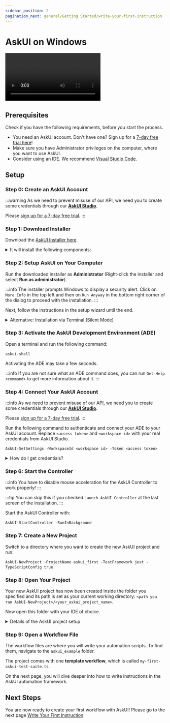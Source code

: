 ```yaml
---
sidebar_position: 2
pagination_next: general/Getting Started/write-your-first-instruction
---
```


# AskUI on Windows

<video controls>
  <source src="https://files.askui.com/assets/docs/AskUI-Getting-Started-Windows-Educational.mp4"/>
</video>

## Prerequisites

Check if you have the following requirements, before you start the process.
- You need an AskUI account. Don't have one? Sign up for a [7-day free trial here](https://www.app.askui.com)!
- Make sure you have Administrator privileges on the computer, where you want to use AskUI.
- Consider using an IDE. We recommend [Visual Studio Code](https://code.visualstudio.com/).

## Setup

### Step 0: Create an AskUI Account

:::warning
As we need to prevent misuse of our API, we need you to create some credentials through our [__AskUI Studio__](https://app.askui.com/).

Please [sign up for a 7-day free trial](https://www.app.askui.com).
:::

### Step 1: Download Installer
Download the <span className="askui-installer-download-link-windows">[AskUI Installer here](https://files.askui.com/releases/Installer/24.5.1/AskUI-Suite-24.5.1-System-Installer-Win-AMD64-Full.exe).</span>

<details>
  <summary>
  It will install the following components:
  </summary>
    * [AskUI Controller](../../../suite/02-Components/AskUI-Controller.md)
    * [AskUI Development Environment (ADE)](../../../suite/02-Components/AskUI-Development-Environment.md)
    * AskUI Development Kit (SDK)
    * (optional) [AskUI Runner (Executing workflows from AskUI Studio)](../../../suite/02-Components/AskUI-Runner.md)
</details>

### Step 2: Setup AskUI on Your Computer
Run the downloaded installer as **Administrator** (Right-click the installer and select **Run as administrator**).

:::info
The installer prompts Windows to display a security alert. Click on `More Info` in the top left and then on `Run Anyway` in the bottom right corner of the dialog to proceed with the installation.
:::

Next, follow the instructions in the setup wizard until the end.

<details>
  <summary>
  Alternative: Installation via Terminal (Silent Mode)
  </summary>
    Use the downloaded executable file (**.exe**) for silent installation, which allows you to choose the installation directory and components. To install silently, run the following command terminal (Application **CMD**) with Administrator privileges:

    ```shell
    "<installer_path>" /qn
    ```

    #### Options:

    - `/l*v "<log_file_path>"`: Set the installer log file path.
    - `APPDIR="<installation_directory>"`: Specify the installation directory.
    - `INSTALL_ADK="NO"`: Skip AskUI Development Environment installation.
        - `INSTALL_NODE="NO"`: Skip Isolated Node environment installation.
        - `INSTALL_ASKUI_RUNNER="NO"`: Skip AskUI Runner installation.
        - `HTTP_PROXY="<http_proxy_address>"`: Set the HTTP proxy address.
        - `HTTPS_PROXY="<https_proxy_address>"`: Set the HTTPS proxy address.
    - `CONFIGURE_WINDOWS_FIREWALL="NO"`: Skip Windows Firewall configuration.
  
    #### Example:
    This command installs all components silently and sets the HTTP proxy address to http://proxy.example.com:

    ```shell
    "<installer_path>" /qn HTTP_PROXY="http://proxy.example.com"
    ```
</details>


### Step 3: Activate the AskUI Development Environment (ADE)
Open a terminal and run the following command:

```shell
askui-shell
```

Activating the ADE may take a few seconds.

:::info
If you are not sure what an ADE command does, you can run `Get-Help <command>` to get more information about it.
:::

### Step 4: Connect Your AskUI Account

:::info
As we need to prevent misuse of our API, we need you to create some credentials through our [__AskUI Studio__](https://app.askui.com/).

Please [sign up for a 7-day free trial](https://www.app.askui.com).
:::

Run the following command to authenticate and connect your ADE to your AskUI account. Replace `<access token>` and `<workspace id>` with your real credentials from AskUI Studio.

```shell
AskUI-SetSettings -WorkspaceId <workspace id> -Token <access token>
```

<details>
  <summary>
  How do I get credentials?
  </summary>
  - **Access Token** You can create a new access token inside [__AskUI Studio__](https://app.askui.com/). Go to any Workspace and navigate to *Access Tokens* in the left sidebar.
  - **Workspace ID** Navigate to your workspace settings. You can find the workspace ID under *General* below the workspace name.

  Validate the settings with the following command: 

  ```shell
  AskUI-ShowSettings
  ```
</details>

### Step 6: Start the Controller

:::info
You have to disable mouse acceleration for the AskUI Controller to work properly!
:::

:::tip
You can skip this if you checked `Launch AskUI Controller` at the last screen of the installation.
:::

Start the AskUI Controller with:

```shell
AskUI-StartController -RunInBackground
```

### Step 7: Create a New Project
Switch to a directory where you want to create the new AskUI project and run:

```shell
AskUI-NewProject -ProjectName askui_first -TestFramework jest -TypeScriptConfig true
```

### Step 8: Open Your Project
Your new AskUI project has now been created inside the folder you specified and its path is set as your current working directory: `<path you ran AskUI-NewProject>/<your_askui_project_name>`.

Now open this folder with your IDE of choice.

<details>
  <summary>
  Details of the AskUI project setup
  </summary>
  If you are using Visual Studio Code, you can run the following command in the same command prompt:

  ```shell
  code .
  ```
  On the left, in your file explorer, you should see the files that make up your AskUI project.
  1. `.askui\Settings` - Global Project Settings
  2. `allure-results` - AskUI reporter files will be generated here
  3. `askui_example` - Workflow Files  
      a. `helpers` - Helper functions for your project  
      b. `jest.config.ts` - Jest Automation Framework Settings  
      c. `my-first-askui-test-suite.ts` - An example workflow file
  4. `node_modules` - Packages needed to make AskUI work
  5. `report` - Annotations will be generated here

  ![AskUI Project Visual Studio Code](Visual_Studio_Code.png)
</details>

### Step 9: Open a Workflow File
The workflow files are where you will write your automation scripts.
To find them, navigate to the `askui_example` folder.

The project comes with one **template workflow**, which is called `my-first-askui-test-suite.ts`.

On the next page, you will dive deeper into how to write instructions in the AskUI automation framework.

## Next Steps

You are now ready to create your first workflow with AskUI! Please go to the next page [Write Your First Instruction](../write-your-first-instruction.md).
